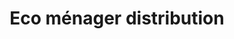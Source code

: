 ---
title: "Eco ménager distribution"
url: /aubagne/eco-menager-distribution/
shop: Haushaltsgeräte
---